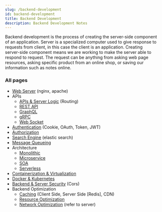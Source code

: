 ```yaml
---
slug: /backend-development
id: backend-development
title: Backend Development
description: Backend Development Notes
---
```


Backend development is the process of creating the server-side component of an application. Server is a specialized computer used to give response to requests from client, in this case the client is an application. Creating server-side component means we are working to make the server able to respond to request. The request can be anything from asking web page resources, asking specific product from an online shop, or saving our information such as notes online.

### All pages

- [Web Server](backend-development/web-server) (nginx, apache)
- APIs
  - [APIs & Server Logic](backend-development/apis-server-logic) (Routing)
  - [REST API](backend-development/rest-api)
  - [GraphQL](backend-development/graphql)
  - [gRPC](backend-development/grpc)
  - [Web Socket](backend-development/web-socket)
- [Authentication](backend-development/authentication) (Cookie, OAuth, Token, JWT)
- [Authorization](backend-development/authorization)
- [Search Engine](backend-development/search-engine) (elastic search)
- [Message Queueing](backend-development/message-queueing)
- Architecture
  - [Monolithic](backend-development/monolithic)
  - [Microservice](backend-development/microservice)
  - [SOA](backend-development/soa)
  - [Serverless](backend-development/serverless)
- [Containerization & Virtualization](backend-development/containerization-virtualization)
- [Docker & Kubernetes](backend-development/docker-kubernetes)
- [Backend & Server Security](backend-development/backend-server-security) (Cors)
- Backend Optimization
  - [Caching](backend-development/caching) (Client Side, Server Side [Redis], CDN)
  - [Resource Optimization](backend-development/resource-optimization)
  - [Network Optimization](backend-development/network-optimization) (refer to server)
